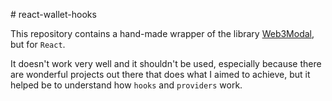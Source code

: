 # react-wallet-hooks

This repository contains a hand-made wrapper of the library [Web3Modal](https://github.com/Web3Modal/web3modal), but for `React`.

It doesn't work very well and it shouldn't be used, especially because there are wonderful projects out there that does what I aimed to achieve, but it helped be to understand how `hooks` and `providers` work.
